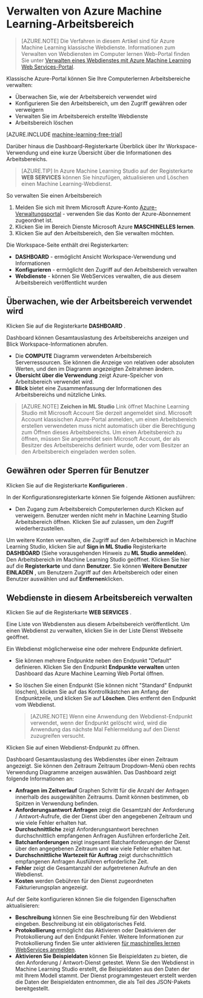 <properties
    pageTitle="Einen Arbeitsbereich Computerlernen verwalten | Microsoft Azure"
    description="Zugriff auf Azure Machine Learning Arbeitsbereiche verwalten und bereitstellen und Verwalten von ML API-Webdiensten"
    services="machine-learning"
    documentationCenter=""
    authors="garyericson"
    manager="jhubbard"
    editor="cgronlun"/>

<tags
    ms.service="machine-learning"
    ms.workload="data-services"
    ms.tgt_pltfrm="na"
    ms.devlang="na"
    ms.topic="article"
    ms.date="10/05/2016"
    ms.author="garye"/>


# <a name="manage-an-azure-machine-learning-workspace"></a>Verwalten von Azure Machine Learning-Arbeitsbereich

>[AZURE.NOTE] Die Verfahren in diesem Artikel sind für Azure Machine Learning klassische Webdienste. Informationen zum Verwalten von Webdiensten im Computer lernen Web-Portal finden Sie unter [Verwalten eines Webdienstes mit Azure Machine Learning Web Services-Portal](machine-learning-manage-new-webservice.md).

Klassische Azure-Portal können Sie Ihre Computerlernen Arbeitsbereiche verwalten:

- Überwachen Sie, wie der Arbeitsbereich verwendet wird
- Konfigurieren Sie den Arbeitsbereich, um den Zugriff gewähren oder verweigern
- Verwalten Sie im Arbeitsbereich erstellte Webdienste
- Arbeitsbereich löschen

[AZURE.INCLUDE [machine-learning-free-trial](../../includes/machine-learning-free-trial.md)]

Darüber hinaus die Dashboard-Registerkarte Überblick über Ihr Workspace-Verwendung und eine kurze Übersicht über die Informationen des Arbeitsbereichs.  

> [AZURE.TIP] In Azure Machine Learning Studio auf der Registerkarte **WEB SERVICES** können Sie hinzufügen, aktualisieren und Löschen einen Machine Learning-Webdienst.

So verwalten Sie einen Arbeitsbereich

1.  Melden Sie sich mit Ihrem Microsoft Azure-Konto [Azure-Verwaltungsportal](https://manage.windowsazure.com/) - verwenden Sie das Konto der Azure-Abonnement zugeordnet ist.
2.  Klicken Sie im Bereich Dienste Microsoft Azure **MASCHINELLES lernen**.
3.  Klicken Sie auf den Arbeitsbereich, den Sie verwalten möchten.

Die Workspace-Seite enthält drei Registerkarten:

- **DASHBOARD** - ermöglicht Ansicht Workspace-Verwendung und Informationen
- **Konfigurieren** - ermöglicht den Zugriff auf den Arbeitsbereich verwalten
- **Webdienste** - können Sie WebServices verwalten, die aus diesem Arbeitsbereich veröffentlicht wurden

## <a name="to-monitor-how-the-workspace-is-being-used"></a>Überwachen, wie der Arbeitsbereich verwendet wird

Klicken Sie auf die Registerkarte **DASHBOARD** .

Dashboard können Gesamtauslastung des Arbeitsbereichs anzeigen und Blick Workspace-Informationen abrufen.

- Die **COMPUTE** Diagramm verwendeten Arbeitsbereich Serverressourcen. Sie können die Anzeige von relativen oder absoluten Werten, und den im Diagramm angezeigten Zeitrahmen ändern.
- **Übersicht über die Verwendung** zeigt Azure-Speicher von Arbeitsbereich verwendet wird.
- **Blick** bietet eine Zusammenfassung der Informationen des Arbeitsbereichs und nützliche Links.

> [AZURE.NOTE] **Zeichen in ML Studio** Link öffnet Machine Learning Studio mit Microsoft Account Sie derzeit angemeldet sind. Microsoft Account klassischen Azure-Portal anmelden, um einen Arbeitsbereich erstellen verwendeten muss nicht automatisch über die Berechtigung zum Öffnen dieses Arbeitsbereichs. Um einen Arbeitsbereich zu öffnen, müssen Sie angemeldet sein Microsoft Account, der als Besitzer des Arbeitsbereichs definiert wurde, oder vom Besitzer an den Arbeitsbereich eingeladen werden sollen.


## <a name="to-grant-or-suspend-access-for-users"></a>Gewähren oder Sperren für Benutzer ##

Klicken Sie auf die Registerkarte **Konfigurieren** .

In der Konfigurationsregisterkarte können Sie folgende Aktionen ausführen:

- Den Zugang zum Arbeitsbereich Computerlernen durch Klicken auf verweigern. Benutzer werden nicht mehr in Machine Learning Studio Arbeitsbereich öffnen. Klicken Sie auf zulassen, um den Zugriff wiederherzustellen.

Um weitere Konten verwalten, die Zugriff auf den Arbeitsbereich in Machine Learning Studio, klicken Sie auf **Sign in ML Studio** Registerkarte **DASHBOARD** (Siehe vorausgehenden Hinweis zu **ML Studio anmelden**). Den Arbeitsbereich im Machine Learning Studio geöffnet. Klicken Sie hier auf die **Registerkarte** und dann **Benutzer**. Sie können **Weitere Benutzer EINLADEN** , um Benutzern Zugriff auf den Arbeitsbereich oder einen Benutzer auswählen und auf **Entfernen**klicken.


## <a name="to-manage-web-services-in-this-workspace"></a>Webdienste in diesem Arbeitsbereich verwalten

Klicken Sie auf die Registerkarte **WEB SERVICES** .

Eine Liste von Webdiensten aus diesem Arbeitsbereich veröffentlicht.
Um einen Webdienst zu verwalten, klicken Sie in der Liste Dienst Webseite geöffnet.

Ein Webdienst möglicherweise eine oder mehrere Endpunkte definiert.

- Sie können mehrere Endpunkte neben den Endpunkt "Default" definieren. Klicken Sie den Endpunkt **Endpunkte verwalten** unten Dashboard das Azure Machine Learning Web Portal öffnen.

- So löschen Sie einen Endpunkt (Sie können nicht "Standard" Endpunkt löschen), klicken Sie auf das Kontrollkästchen am Anfang der Endpunktzeile, und klicken Sie auf **Löschen**. Dies entfernt den Endpunkt vom Webdienst.

    > [AZURE.NOTE] Wenn eine Anwendung den Webdienst-Endpunkt verwendet, wenn der Endpunkt gelöscht wird, wird die Anwendung das nächste Mal Fehlermeldung auf den Dienst zuzugreifen versucht.

Klicken Sie auf einen Webdienst-Endpunkt zu öffnen. 

Dashboard Gesamtauslastung des Webdienstes über einen Zeitraum angezeigt. Sie können den Zeitraum Zeitraum Dropdown-Menü oben rechts Verwendung Diagramme anzeigen auswählen. Das Dashboard zeigt folgende Informationen an:

- **Anfragen im Zeitverlauf** Graphen Schritt für die Anzahl der Anfragen innerhalb des ausgewählten Zeitraums. Damit können bestimmen, ob Spitzen in Verwendung befinden.
- **Anforderungsantwort Anfragen** zeigt die Gesamtzahl der Anforderung / Antwort-Aufrufe, die der Dienst über den angegebenen Zeitraum und wie viele Fehler erhalten hat.
- **Durchschnittliche** zeigt Anforderungsantwort berechnen durchschnittlich empfangenen Anfragen Ausführen erforderliche Zeit.
- **Batchanforderungen** zeigt insgesamt Batchanforderungen der Dienst über den angegebenen Zeitraum und wie viele Fehler erhalten hat.
- **Durchschnittliche Wartezeit für Auftrag** zeigt durchschnittlich empfangenen Anfragen Ausführen erforderliche Zeit.
- **Fehler** zeigt die Gesamtanzahl der aufgetretenen Aufrufe an den Webdienst.
- **Kosten** werden Gebühren für den Dienst zugeordneten Fakturierungsplan angezeigt.

Auf der Seite konfigurieren können Sie die folgenden Eigenschaften aktualisieren:

* **Beschreibung** können Sie eine Beschreibung für den Webdienst eingeben. Beschreibung ist ein obligatorisches Feld.
* **Protokollierung** ermöglicht das Aktivieren oder Deaktivieren der Protokollierung auf den Endpunkt Fehler. Weitere Informationen zur Protokollierung finden Sie unter aktivieren [für maschinelles lernen WebServices anmelden](machine-learning-web-services-logging.md).
* **Aktivieren Sie Beispieldaten** können Sie Beispieldaten zu bieten, die den Anforderung / Antwort-Dienst getestet. Wenn Sie den Webdienst in Machine Learning Studio erstellt, die Beispieldaten aus den Daten der mit Ihrem Modell stammt. Der Dienst programmgesteuert erstellt werden die Daten der Beispieldaten entnommen, die als Teil des JSON-Pakets bereitgestellt.

[consume]: machine-learning-consume-web-services.md
[marketplace]: machine-learning-publish-web-service-to-azure-marketplace.md
